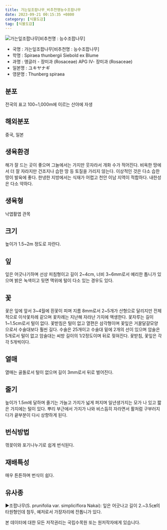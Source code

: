 ```yaml
---
title: 가는잎조팝나무_비추천명능수조팝나무
date: 2023-09-21 00:15:35 +0800
category: [식물도감]
tag: [식물도감]
---
```




![가는잎조팝나무[비추천명 : 능수조팝나무]](/fileUpload/plants/basic/Rosaceae/Spiraea/17109/17109_5_th2.JPG)
- 국명 : 가는잎조팝나무[비추천명 : 능수조팝나무]
- 학명 : Spiraea thunbergii Siebold ex Blume
- 과명 : 앵글러 - 장미과 (Rosaceae) APG Ⅳ- 장미과 (Rosaceae)
- 일본명 : ユキヤナギ
- 영문명 : Thunberg spiraea


## 분포
전국의 표고 100~1,000m에 이르는 산야에 자생
## 해외분포
중국, 일본
## 생육환경
해가 잘 드는 곳이 좋으며 그늘에서는 가지만 웃자라서 개화 수가 적어진다. 비옥한 땅에서 더 잘 자라지만 건조지나 습한 땅 등 토질을 가리지 않는다. 이상적인 것은 다소 습한 땅이 발육에 좋다. 한냉한 지방에서는 식재가 어렵고 천안 이남 지역이 적합하다. 내한성은 다소 약하다.
## 생육형
낙엽활엽 관목
## 크기
높이가 1.5~2m 정도로 자란다.
## 잎
잎은 어긋나기하며 선상 피침형이고 길이 2~4cm, 너비 3~6mm로서 예리한 톱니가 있으며 밝은 녹색이고 뒷면 맥위에 털이 다소 있는 경우도 있다.
## 꽃
꽃은 잎에 앞서 3~4월에 흰꽃이 피며 지름 8mm로서 2~5개가 산형으로 달리지만 전체적으로 이삭꽃차례 같으며 꽃차례는 지난해 자라난 가지에 액생한다. 꽃자루는 길이 1~1.5cm로서 털이 없다. 꽃받침은 털이 없고 열편은 삼각형이며 꽃잎은 거꿀달걀모양으로서 수술대보다 훨씬 길다. 수술은 25개이고 수술대 밑에 2개의 선이 있으며 암술은 5개로서 털이 없고 암술대는 씨방 길이의 1/2정도이며 뒤로 젖혀진다. 꽃받침, 꽃잎은 각각 5개씩이다.
## 열매
열매는 골돌로서 털이 없으며 길이 3mm로서 뒤로 벌어진다.
## 줄기
높이가 1.5m에 달하며 줄기는 가늘고 가지가 넓게 퍼지며 일년생가지는 모가 나 있고 짧은 가지에는 털이 있다. 뿌리 부근에서 가지가 나와 비스듬히 자라면서 활처럼 구부러지다가 끝부분이 다시 상향하게 된다.
## 번식방법
꺾꽂이와 포기나누기로 쉽게 번식된다.
## 재배특성
매우 튼튼하며 번식이 쉽다.
## 유사종
▶조팝나무(S. prunifolia var. simpliciflora Nakai): 잎은 어긋나고 길이 2.~3.5㎝의 타원형인데 첨두, 예저로서 가장자리에 잔톱니가 있다.






본 데이터에 대한 모든 저작권리는 국립수목원 또는 원저작자에게 있습니다.
